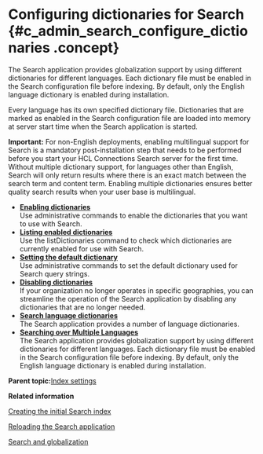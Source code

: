 # Configuring dictionaries for Search {#c_admin_search_configure_dictionaries .concept}

The Search application provides globalization support by using different dictionaries for different languages. Each dictionary file must be enabled in the Search configuration file before indexing. By default, only the English language dictionary is enabled during installation.

Every language has its own specified dictionary file. Dictionaries that are marked as enabled in the Search configuration file are loaded into memory at server start time when the Search application is started.

**Important:** For non-English deployments, enabling multilingual support for Search is a mandatory post-installation step that needs to be performed before you start your HCL Connections Search server for the first time. Without multiple dictionary support, for languages other than English, Search will only return results where there is an exact match between the search term and content term. Enabling multiple dictionaries ensures better quality search results when your user base is multilingual.

-   **[Enabling dictionaries](../admin/t_admin_search_configure_dictionary.md)**  
Use administrative commands to enable the dictionaries that you want to use with Search.
-   **[Listing enabled dictionaries](../admin/t_admin_search_list_dictionary.md)**  
Use the listDictionaries command to check which dictionaries are currently enabled for use with Search.
-   **[Setting the default dictionary](../admin/t_admin_search_set_default_dictionary.md)**  
Use administrative commands to set the default dictionary used for Search query strings.
-   **[Disabling dictionaries](../admin/t_admin_search_delete_dictionary.md)**  
If your organization no longer operates in specific geographies, you can streamline the operation of the Search application by disabling any dictionaries that are no longer needed.
-   **[Search language dictionaries](../admin/r_admin_search_dictionaries.md)**  
The Search application provides a number of language dictionaries.
-   **[Searching over Multiple Languages](../admin/c_admin_search_mult_language.md)**  
The Search application provides globalization support by using different dictionaries for different languages. Each dictionary file must be enabled in the Search configuration file before indexing. By default, only the English language dictionary is enabled during installation.

**Parent topic:**[Index settings](../admin/c_admin_search_index_settings.md)

**Related information**  


[Creating the initial Search index](../admin/t_admin_search_create_initial_index.md)

[Reloading the Search application](../admin/t_admin_search_reload_search.md)

[Search and globalization](../admin/c_admin_search_globalization.md)

